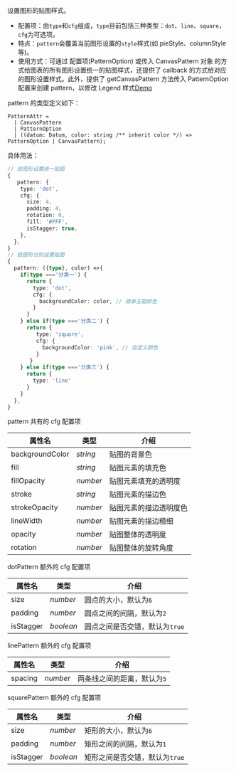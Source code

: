 设置图形的贴图样式。

- 配置项：由`type`和`cfg`组成，`type`目前包括三种类型：`dot`、`line`、`square`，`cfg`为可选项。
- 特点：`pattern`会覆盖当前图形设置的`style`样式(如 pieStyle、columnStyle 等)。
- 使用方式：可通过 配置项(PatternOption) 或传入 CanvasPattern 对象 的方式给图表的所有图形设置统一的贴图样式，还提供了 callback 的方式给对应的图形设置样式。此外，提供了 getCanvasPattern 方法传入 PatternOption 配置来创建 pattern，以修改 Legend 样式[Demo](/zh/examples/plugin/pattern#legend-marker-with-pattern)

pattern 的类型定义如下：

```plain
PatternAttr =
  | CanvasPattern
  | PatternOption
  | ((datum: Datum, color: string /** inherit color */) => PatternOption | CanvasPattern);
```

具体用法：

```ts
// 给图形设置统一贴图
{
   pattern: {
    type: 'dot',
    cfg: {
      size: 4,
      padding: 4,
      rotation: 0,
      fill: '#FFF',
      isStagger: true,
    },
  },
}
// 给图形分别设置贴图
{
  pattern: ({type}, color) =>{
    if(type ==='分类一') {
      return { 
        type: 'dot',
        cfg: {
          backgroundColor: color, // 继承主题颜色
        }
      }
    } else if(type ==='分类二') {
      return {
         type: 'square',
         cfg: {
           backgroundColor: 'pink', // 自定义颜色
         }
       }
    } else if(type ==='分类三') {
      return { 
        type: 'line' 
      }
    }
  },
}
```
<!--各个 pattern 的配置项-->

pattern 共有的 cfg 配置项

| 属性名        | 类型            | 介绍                |
| ------------- | --------------- | ---------------- |
| backgroundColor   | _string_         | 贴图的背景色            |
| fill     | _string_         | 贴图元素的填充色      |
| fillOpacity   |   _number_ | 贴图元素填充的透明度 |
| stroke   | _string_         | 贴图元素的描边色          |
| strokeOpacity       | _number_         | 贴图元素的描边透明度色    |
| lineWidth   | _number_         | 贴图元素的描边粗细        |
| opacity | _number_         | 贴图整体的透明度              |
| rotation    | _number_         | 贴图整体的旋转角度             |

dotPattern 额外的 cfg 配置项

| 属性名        | 类型            | 介绍                |
| ------------- | --------------- | ---------------- |
| size          | _number_         | 圆点的大小，默认为`6`  |
| padding          | _number_         | 圆点之间的间隔，默认为`2` |
| isStagger        | _boolean_         | 圆点之间是否交错，默认为`true`    |

linePattern 额外的 cfg 配置项

| 属性名        | 类型            | 介绍                |
| ------------- | --------------- | ---------------- |
| spacing          | _number_         | 两条线之间的距离，默认为`5`  |

squarePattern 额外的 cfg 配置项

| 属性名        | 类型            | 介绍                |
| ------------- | --------------- | ---------------- |
| size          | _number_         | 矩形的大小，默认为`6`  |
| padding          | _number_         | 矩形之间的间隔，默认为`1` |
| isStagger        | _boolean_         | 矩形之间是否交错，默认为`true`    |